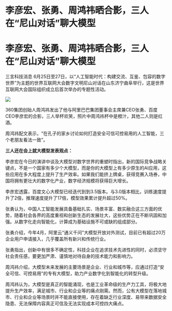 # 李彦宏、张勇、周鸿祎晒合影，三人在“尼山对话”聊大模型

# 李彦宏、张勇、周鸿祎晒合影，三人在“尼山对话”聊大模型

三言科技消息
6月25日至27日，以“人工智能时代：构建交流、互鉴、包容的数字世界”为主题的世界互联网大会数字文明尼山对话在山东济宁曲阜举行，这是世界互联网大会国际组织成立后首次举办的专题性活动。

![](https://inews.gtimg.com/om_bt/ObJt-X7nINaKuzY3Q9QxE7i4Xtj6eDhXm8Ap9A7YZ8OkEAA/1000)

360集团创始人周鸿祎发出了他与阿里巴巴集团董事会主席兼CEO张勇、百度CEO李彦宏的合影，三人举杯欢笑，照片中周鸿祎杯中是橙汁，其他二人则是红酒。

周鸿祎配文表示，“在孔子的家乡讨论如何打造安全可信可控易用的人工智能，三个老朋友看法一致”。

**三人还在会上就大模型发表观点：**

李彦宏在今日的演讲中谈及大模型对数字世界的重塑时指出，新的国际竞争战略关键点，不是一个国家有多少个大模型，而是你的大模型上有多少原生的AI应用，这些应用在多大程度上提升了生产效率。如果我们能挤上牌桌，获得竞赛入场券，中国将拥有更壮大的数字化产业，数字经济规模将获得巨大增长。

李彦宏透露，百度文心大模型已经迭代到到3.5版本。与3.0版本相比，训练速度提升了2倍，推理速度提升了17倍，模型效果累计提升超过50%。

张勇认为，中国人工智能发展具备基础扎实、场景丰富、数实融合这三方面的优势，随着社会各界的高度重视和创新生态的发展壮大，这些优势正在不断巩固和加强。从数字化走向智能化，计算成为基础设施不可或缺的组成部分。

张勇介绍，今年4月，阿里云“通义千问”大模型开放对外测试，目前已有超过20万企业用户申请接入，几乎覆盖所有新兴和传统行业。

张勇指出，创新中有很多不确定性，科技企业在追求技术先进性的同时，必须坚守社会责任感，要更加严肃、谨慎地对待自身的技术能力和影响力。

周鸿祎介绍，大模型未来发展的主要场景是企业、行业和城市等，应通过打造“安全可信、可控易用”的专有大模型，助力产业数字化到智能化的转型升级。

周鸿祎认为，大模型是真正的智能涌现，也是工业革命级的生产力工具，将极大地提升生产效率，满足城市、行业和企业等的痛点刚需。然而，公有大模型在落地城市、行业和企业等场景时并不能直接使用，存在着缺乏行业深度、易带来数据安全隐患、无法保障内容真正可信及无法实现成本可控四大痛点。


